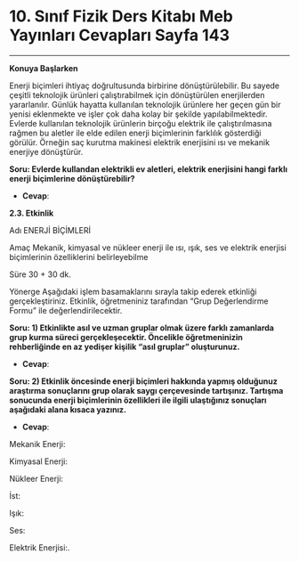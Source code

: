 # 10. Sınıf Fizik Ders Kitabı Meb Yayınları Cevapları Sayfa 143

---

**Konuya Başlarken**

Enerji biçimleri ihtiyaç doğrultusunda birbirine dönüştürülebilir. Bu sayede çeşitli teknolojik ürünleri çalıştırabilmek için dönüştürülen enerjilerden yararlanılır. Günlük hayatta kullanılan teknolojik ürünlere her geçen gün bir yenisi eklenmekte ve işler çok daha kolay bir şekilde yapılabilmektedir. Evlerde kullanılan teknolojik ürünlerin birçoğu elektrik ile çalıştırılmasına rağmen bu aletler ile elde edilen enerji biçimlerinin farklılık gösterdiği görülür. Örneğin saç kurutma makinesi elektrik enerjisini ısı ve mekanik enerjiye dönüştürür.

**Soru: Evlerde kullandan elektrikli ev aletleri, elektrik enerjisini hangi farklı enerji biçimlerine dönüştürebilir?**

-   **Cevap**:

**2.3. Etkinlik**

Adı ENERJİ BİÇİMLERİ

 Amaç Mekanik, kimyasal ve nükleer enerji ile ısı, ışık, ses ve elektrik enerjisi biçimlerinin özelliklerini belirleyebilme

 Süre 30 + 30 dk.

 Yönerge Aşağıdaki işlem basamaklarını sırayla takip ederek etkinliği gerçekleştiriniz. Etkinlik, öğretmeniniz tarafından “Grup Değerlendirme Formu” ile değerlendirilecektir.

**Soru: 1) Etkinlikte asıl ve uzman gruplar olmak üzere farklı zamanlarda grup kurma süreci gerçekleşecektir. Öncelikle öğretmeninizin rehberliğinde en az yedişer kişilik “asıl gruplar” oluşturunuz.**

-   **Cevap**:

**Soru: 2) Etkinlik öncesinde enerji biçimleri hakkında yapmış olduğunuz araştırma sonuçlarını grup olarak saygı çerçevesinde tartışınız. Tartışma sonucunda enerji biçimlerinin özellikleri ile ilgili ulaştığınız sonuçları aşağıdaki alana kısaca yazınız.**

-   **Cevap**:

Mekanik Enerji:

 Kimyasal Enerji:

 Nükleer Enerji:

 İst:

 Işık:

 Ses:

 Elektrik Enerjisi:.
